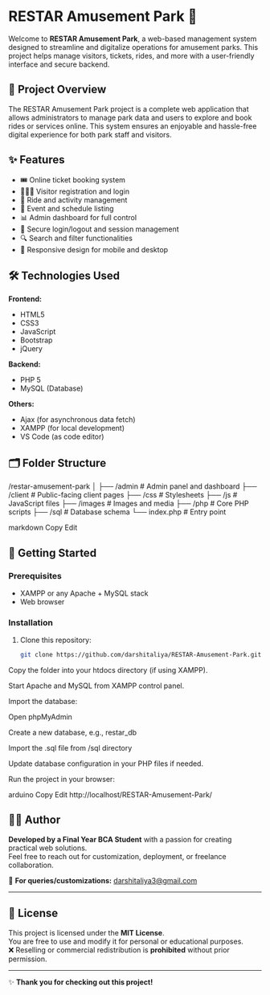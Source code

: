 # RESTAR Amusement Park 🎢

Welcome to **RESTAR Amusement Park**, a web-based management system designed to streamline and digitalize operations for amusement parks. This project helps manage visitors, tickets, rides, and more with a user-friendly interface and secure backend.

## 📌 Project Overview

The RESTAR Amusement Park project is a complete web application that allows administrators to manage park data and users to explore and book rides or services online. This system ensures an enjoyable and hassle-free digital experience for both park staff and visitors.

## ✨ Features

- 🎟️ Online ticket booking system
- 👨‍👩‍👧 Visitor registration and login
- 🎡 Ride and activity management
- 📅 Event and schedule listing
- 📊 Admin dashboard for full control
- 🔐 Secure login/logout and session management
- 🔍 Search and filter functionalities
- 📱 Responsive design for mobile and desktop

## 🛠️ Technologies Used

**Frontend:**
- HTML5
- CSS3
- JavaScript
- Bootstrap
- jQuery

**Backend:**
- PHP 5
- MySQL (Database)

**Others:**
- Ajax (for asynchronous data fetch)
- XAMPP (for local development)
- VS Code (as code editor)

## 🗂️ Folder Structure
/restar-amusement-park
│
├── /admin # Admin panel and dashboard
├── /client # Public-facing client pages
├── /css # Stylesheets
├── /js # JavaScript files
├── /images # Images and media
├── /php # Core PHP scripts
├── /sql # Database schema
└── index.php # Entry point

markdown
Copy
Edit

## 🚀 Getting Started

### Prerequisites

- XAMPP or any Apache + MySQL stack
- Web browser

### Installation

1. Clone this repository:
   ```bash
   git clone https://github.com/darshitaliya/RESTAR-Amusement-Park.git
Copy the folder into your htdocs directory (if using XAMPP).

Start Apache and MySQL from XAMPP control panel.

Import the database:

Open phpMyAdmin

Create a new database, e.g., restar_db

Import the .sql file from /sql directory

Update database configuration in your PHP files if needed.

Run the project in your browser:

arduino
Copy
Edit
http://localhost/RESTAR-Amusement-Park/

## 👨‍💻 Author

**Developed by a Final Year BCA Student** with a passion for creating practical web solutions.  
Feel free to reach out for customization, deployment, or freelance collaboration.

📧 **For queries/customizations:** [darshitaliya3@gmail.com](mailto:darshitaliya3@gmail.com)

---

## 📄 License

This project is licensed under the **MIT License**.  
You are free to use and modify it for personal or educational purposes.  
❌ Reselling or commercial redistribution is **prohibited** without prior permission.

---

✨ **Thank you for checking out this project!**
